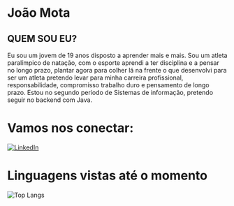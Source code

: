 # João Mota

## QUEM SOU EU?

Eu sou um jovem de 19 anos disposto a aprender mais e mais. Sou um atleta paralímpico de natação, com o esporte aprendi a ter disciplina e a pensar no longo prazo, plantar agora para colher lá na frente o que desenvolvi para ser um atleta pretendo levar para minha carreira profissional, responsabilidade, compromisso trabalho duro e pensamento de longo prazo.
Estou no segundo período de Sistemas de informação, pretendo seguir no backend com Java.

# Vamos nos conectar:

[![LinkedIn](https://img.shields.io/badge/LinkedIn-000?style=for-the-badge&logo=linkedin&logoColor=0E76A8)](www.linkedin.com/in/joão-mota-85ab3224a)

# Linguagens vistas até o momento

![Top Langs](https://github-readme-stats-git-masterrstaa-rickstaa.vercel.app/api/top-langs/?username=jaoedu&layout=compact&bg_color=000&border_color=30A3DC&title_color=E94D5F&text_color=FFF)
